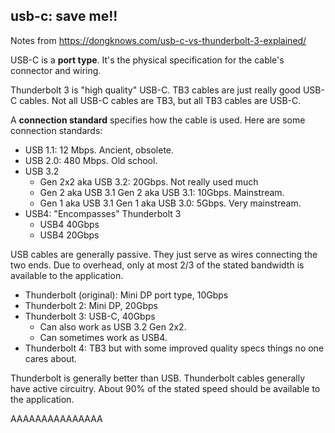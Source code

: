 ## usb-c: save me!!

Notes from https://dongknows.com/usb-c-vs-thunderbolt-3-explained/

USB-C is a **port type**. It's the physical specification for the cable's
connector and wiring.

Thunderbolt 3 is "high quality" USB-C. TB3 cables are just really good USB-C
cables. Not all USB-C cables are TB3, but all TB3 cables are USB-C.

A **connection standard** specifies how the cable is used. Here are some
connection standards:

- USB 1.1: 12 Mbps. Ancient, obsolete.
- USB 2.0: 480 Mbps. Old school.
- USB 3.2
  - Gen 2x2 aka USB 3.2: 20Gbps. Not really used much
  - Gen 2 aka USB 3.1 Gen 2 aka USB 3.1: 10Gbps. Mainstream.
  - Gen 1 aka USB 3.1 Gen 1 aka USB 3.0: 5Gbps. Very mainstream.
- USB4: "Encompasses" Thunderbolt 3
  - USB4 40Gbps
  - USB4 20Gbps

USB cables are generally passive. They just serve as wires connecting the two
ends. Due to overhead, only at most 2/3 of the stated bandwidth is available to
the application.

- Thunderbolt (original): Mini DP port type, 10Gbps
- Thunderbolt 2: Mini DP, 20Gbps
- Thunderbolt 3: USB-C, 40Gbps
  - Can also work as USB 3.2 Gen 2x2.
  - Can sometimes work as USB4.
- Thunderbolt 4: TB3 but with some improved quality specs things no one cares about.

Thunderbolt is generally better than USB. Thunderbolt cables generally have
active circuitry. About 90% of the stated speed should be available to the
application.

AAAAAAAAAAAAAAA
